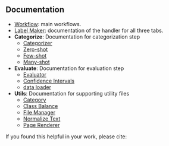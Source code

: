 ## Documentation

- [Workflow](LabeLMaker/workflow.md): main workflows.
- [Label Maker](LabeLMaker/streamlit_interface.md): documentation of the handler for all three tabs.
- **Categorize**: Documentation for categorization step
    + [Categorizer](LabeLMaker/Categorize/categorizer.md)
    + [Zero-shot](LabeLMaker/Categorize/zeroshot.md)
    + [Few-shot](LabeLMaker/Categorize/fewshot.md)
    + [Many-shot](LabeLMaker/Categorize/manyshot.md)
- **Evaluate**: Documentation for evaluation step
    + [Evaluator](LabeLMaker/Evaluate/evaluator.md)
    + [Confidence Intervals](LabeLMaker/Evaluate/confidence_intervals.md)
    + [data loader](LabeLMaker/Evaluate/data_loader.md)
- **Utils**: Documentation for supporting utility files
    + [Category](LabeLMaker/utils/category.md)
    + [Class Balance](LabeLMaker/utils/class_balance.md)
    + [File Manager](LabeLMaker/utils/file_manager.md)
    + [Normalize Text](LabeLMaker/utils/normalize_text.md)
    + [Page Renderer](LabeLMaker/utils/pa)

    
If you found this helpful in your work, please cite:



